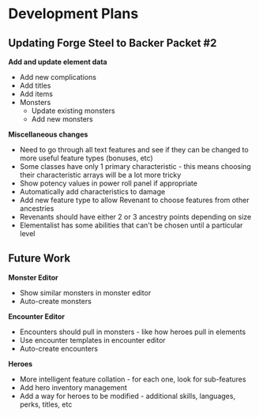 # Development Plans

## Updating Forge Steel to Backer Packet #2

**Add and update element data**
* Add new complications
* Add titles
* Add items
* Monsters
  * Update existing monsters
  * Add new monsters

**Miscellaneous changes**
* Need to go through all text features and see if they can be changed to more useful feature types (bonuses, etc)
* Some classes have only 1 primary characteristic - this means choosing their characteristic arrays will be a lot more tricky
* Show potency values in power roll panel if appropriate
* Automatically add characteristics to damage
* Add new feature type to allow Revenant to choose features from other ancestries
* Revenants should have either 2 or 3 ancestry points depending on size
* Elementalist has some abilities that can't be chosen until a particular level

## Future Work

**Monster Editor**
* Show similar monsters in monster editor
* Auto-create monsters

**Encounter Editor**
* Encounters should pull in monsters - like how heroes pull in elements
* Use encounter templates in encounter editor
* Auto-create encounters

**Heroes**
* More intelligent feature collation - for each one, look for sub-features
* Add hero inventory management
* Add a way for heroes to be modified - additional skills, languages, perks, titles, etc
